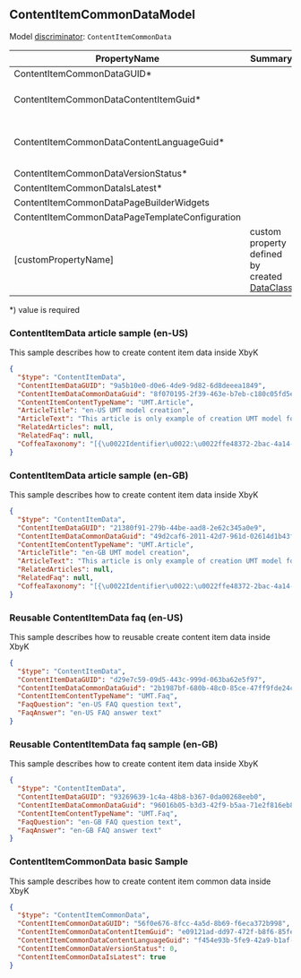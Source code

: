<!-- generated file with tool "Kentico.Xperience.UMT.DocUtils" - edited through template "UmtModel.cshtml" -->
## ContentItemCommonDataModel
Model [discriminator](../UmtModel.md#discriminator): `ContentItemCommonData`

|PropertyName|Summary|.NET Type|Notes|
|---|---|---|---|
|ContentItemCommonDataGUID\*||System.Guid?|[UniqueId](../UmtModel.md#UniqueId)|
|ContentItemCommonDataContentItemGuid\*||System.Guid?|Reference to [ContentItemInfo](../References.md#ContentItemInfo) on property ContentItemCommonDataContentItemID **required**|
|ContentItemCommonDataContentLanguageGuid\*||System.Guid?|Reference to [ContentLanguageInfo](../References.md#ContentLanguageInfo) on property ContentItemCommonDataContentLanguageID **required**|
|ContentItemCommonDataVersionStatus\*||CMS.ContentEngine.VersionStatus?||
|ContentItemCommonDataIsLatest\*||bool?||
|ContentItemCommonDataPageBuilderWidgets||string?||
|ContentItemCommonDataPageTemplateConfiguration||string?||
|[customPropertyName]|custom property defined by created [DataClass](./DataClassModel.md)|.NET type defined by data class field||

<p>*) value is required</p>


### ContentItemData article sample (en-US)
This sample describes how to create content item data inside XbyK
```json
{
  "$type": "ContentItemData",
  "ContentItemDataGUID": "9a5b10e0-d0e6-4de9-9d82-6d8deeea1849",
  "ContentItemDataCommonDataGuid": "8f070195-2f39-463e-b7eb-c180c05fd5e0",
  "ContentItemContentTypeName": "UMT.Article",
  "ArticleTitle": "en-US UMT model creation",
  "ArticleText": "This article is only example of creation UMT model for en-US language",
  "RelatedArticles": null,
  "RelatedFaq": null,
  "CoffeaTaxonomy": "[{\u0022Identifier\u0022:\u0022ffe48372-2bac-4a14-ad8c-c86f3f54c7c5\u0022}]"
}
```

### ContentItemData article sample (en-GB)
This sample describes how to create content item data inside XbyK
```json
{
  "$type": "ContentItemData",
  "ContentItemDataGUID": "21380f91-279b-44be-aad8-2e62c345a0e9",
  "ContentItemDataCommonDataGuid": "49d2caf6-2011-42d7-961d-02614d1b43f4",
  "ContentItemContentTypeName": "UMT.Article",
  "ArticleTitle": "en-GB UMT model creation",
  "ArticleText": "This article is only example of creation UMT model for en-GB language",
  "RelatedArticles": null,
  "RelatedFaq": null,
  "CoffeaTaxonomy": "[{\u0022Identifier\u0022:\u0022ffe48372-2bac-4a14-ad8c-c86f3f54c7c5\u0022}]"
}
```

### Reusable ContentItemData faq (en-US)
This sample describes how to reusable create content item data inside XbyK
```json
{
  "$type": "ContentItemData",
  "ContentItemDataGUID": "d29e7c59-09d5-443c-999d-063ba62e5f97",
  "ContentItemDataCommonDataGuid": "2b1987bf-680b-48c0-85ce-47ff9fde24c7",
  "ContentItemContentTypeName": "UMT.Faq",
  "FaqQuestion": "en-US FAQ question text",
  "FaqAnswer": "en-US FAQ answer text"
}
```

### Reusable ContentItemData faq sample (en-GB)
This sample describes how to create content item data inside XbyK
```json
{
  "$type": "ContentItemData",
  "ContentItemDataGUID": "93269639-1c4a-48b8-b367-0da00268eeb0",
  "ContentItemDataCommonDataGuid": "96016b05-b3d3-42f9-b5aa-71e2f816eb8f",
  "ContentItemContentTypeName": "UMT.Faq",
  "FaqQuestion": "en-GB FAQ question text",
  "FaqAnswer": "en-GB FAQ answer text"
}
```

### ContentItemCommonData basic Sample
This sample describes how to create content item common data inside XbyK
```json
{
  "$type": "ContentItemCommonData",
  "ContentItemCommonDataGUID": "56f0e676-8fcc-4a5d-8b69-f6eca372b998",
  "ContentItemCommonDataContentItemGuid": "e09121ad-dd97-472f-b8f6-85fe5428ed6a",
  "ContentItemCommonDataContentLanguageGuid": "f454e93b-5fe9-42a9-b1af-b572234ed9c4",
  "ContentItemCommonDataVersionStatus": 0,
  "ContentItemCommonDataIsLatest": true
}
```

